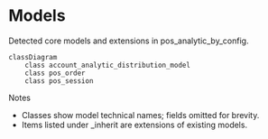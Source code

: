 # Models

Detected core models and extensions in pos_analytic_by_config.

```mermaid
classDiagram
    class account_analytic_distribution_model
    class pos_order
    class pos_session
```

Notes
- Classes show model technical names; fields omitted for brevity.
- Items listed under _inherit are extensions of existing models.
